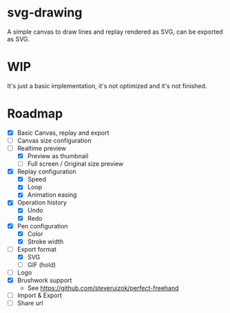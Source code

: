 # svg-drawing

A simple canvas to draw lines and replay rendered as SVG, can be exported as SVG.

# WIP

It's just a basic implementation, it's not optimized and it's not finished.

# Roadmap

- [x] Basic Canvas, replay and export
- [ ] Canvas size configuration
- [ ] Realtime preview
  - [x] Preview as thumbnail
  - [ ] Full screen / Original size preview
- [x] Replay configuration
  - [x] Speed
  - [x] Loop
  - [x] Animation easing
- [x] Operation history
  - [x] Undo
  - [x] Redo
- [x] Pen configuration
  - [x] Color
  - [x] Stroke width
- [ ] Export format
  - [x] SVG
  - [ ] GIF (hold)
- [ ] Logo
- [x] Brushwork support
  - See https://github.com/steveruizok/perfect-freehand
- [ ] Import & Export
- [ ] Share url